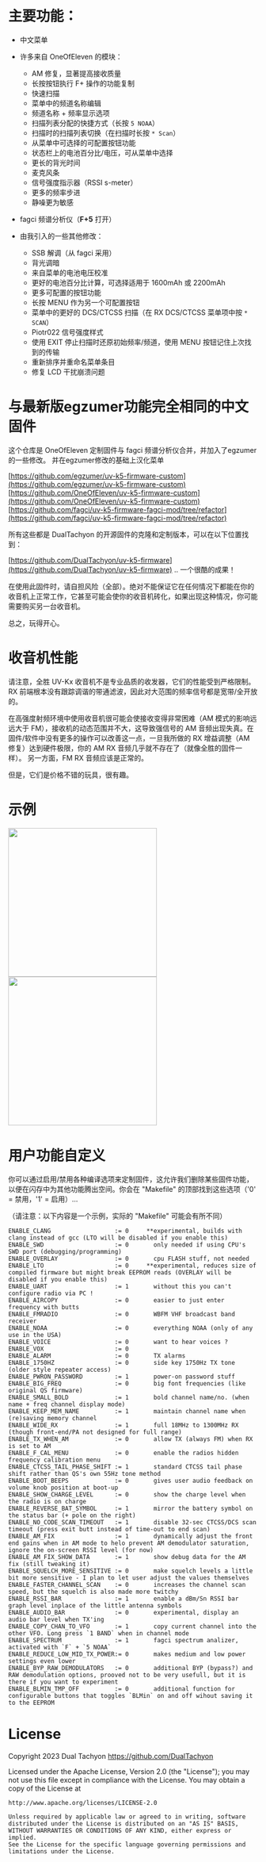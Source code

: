 # 主要功能：
* 中文菜单
* 许多来自 OneOfEleven 的模块：
   * AM 修复，显著提高接收质量
   * 长按按钮执行 F+ 操作的功能复制
   * 快速扫描
   * 菜单中的频道名称编辑
   * 频道名称 + 频率显示选项
   * 扫描列表分配的快捷方式（长按 `5 NOAA`）
   * 扫描时的扫描列表切换（在扫描时长按 `* Scan`）
   * 从菜单中可选择的可配置按钮功能
   * 状态栏上的电池百分比/电压，可从菜单中选择
   * 更长的背光时间
   * 麦克风条
   * 信号强度指示器（RSSI s-meter）
   * 更多的频率步进
   * 静噪更为敏感

* fagci 频谱分析仪（**F+5** 打开）
* 由我引入的一些其他修改：
   * SSB 解调（从 fagci 采用）
   * 背光调暗
   * 来自菜单的电池电压校准
   * 更好的电池百分比计算，可选择适用于 1600mAh 或 2200mAh
   * 更多可配置的按钮功能
   * 长按 MENU 作为另一个可配置按钮
   * 菜单中的更好的 DCS/CTCSS 扫描（在 RX DCS/CTCSS 菜单项中按 `* SCAN`）
   * Piotr022 信号强度样式
   * 使用 EXIT 停止扫描时还原初始频率/频道，使用 MENU 按钮记住上次找到的传输
   * 重新排序并重命名菜单条目
   * 修复 LCD 干扰崩溃问题




# 与最新版egzumer功能完全相同的中文固件

这个仓库是 OneOfEleven 定制固件与 fagci 频谱分析仪合并，并加入了egzumer的一些修改。
并在egzumer修改的基础上汉化菜单

[https://github.com/egzumer/uv-k5-firmware-custom](https://github.com/egzumer/uv-k5-firmware-custom)  
[https://github.com/OneOfEleven/uv-k5-firmware-custom](https://github.com/OneOfEleven/uv-k5-firmware-custom)  
[https://github.com/fagci/uv-k5-firmware-fagci-mod/tree/refactor](https://github.com/fagci/uv-k5-firmware-fagci-mod/tree/refactor)

所有这些都是 DualTachyon 的开源固件的克隆和定制版本，可以在以下位置找到：

[https://github.com/DualTachyon/uv-k5-firmware](https://github.com/DualTachyon/uv-k5-firmware) .. 一个很酷的成果！

在使用此固件时，请自担风险（全部）。绝对不能保证它在任何情况下都能在你的收音机上正常工作，它甚至可能会使你的收音机砖化，如果出现这种情况，你可能需要购买另一台收音机。

总之，玩得开心。

# 收音机性能

请注意，全胜 UV-Kx 收音机不是专业品质的收发器，它们的性能受到严格限制。RX 前端根本没有跟踪调谐的带通滤波，因此对大范围的频率信号都是宽带/全开放的。

在高强度射频环境中使用收音机很可能会使接收变得非常困难（AM 模式的影响远远大于 FM），接收机的动态范围并不大，这导致强信号的 AM 音频出现失真。在固件/软件中没有更多的操作可以改善这一点，一旦我所做的 RX 增益调整（AM 修复）达到硬件极限，你的 AM RX 音频几乎就不存在了（就像全胜的固件一样）。
另一方面，FM RX 音频应该是正常的。

但是，它们是价格不错的玩具，很有趣。

# 示例

<p float="left">
  <img src="/images/cn1" width=300 />
  <img src="/images/cn2" width=300 />
</p>


# 用户功能自定义

你可以通过启用/禁用各种编译选项来定制固件，这允许我们删除某些固件功能，以便在闪存中为其他功能腾出空间。你会在 "Makefile" 的顶部找到这些选项（'0' = 禁用，'1' = 启用）... 

（请注意：以下内容是一个示例，实际的 "Makefile" 可能会有所不同） 

```
ENABLE_CLANG                  := 0     **experimental, builds with clang instead of gcc (LTO will be disabled if you enable this)
ENABLE_SWD                    := 0       only needed if using CPU's SWD port (debugging/programming)
ENABLE_OVERLAY                := 0       cpu FLASH stuff, not needed
ENABLE_LTO                    := 0     **experimental, reduces size of compiled firmware but might break EEPROM reads (OVERLAY will be disabled if you enable this)
ENABLE_UART                   := 1       without this you can't configure radio via PC !
ENABLE_AIRCOPY                := 0       easier to just enter frequency with butts
ENABLE_FMRADIO                := 0       WBFM VHF broadcast band receiver
ENABLE_NOAA                   := 0       everything NOAA (only of any use in the USA)
ENABLE_VOICE                  := 0       want to hear voices ?
ENABLE_VOX                    := 0
ENABLE_ALARM                  := 0       TX alarms
ENABLE_1750HZ                 := 0       side key 1750Hz TX tone (older style repeater access)
ENABLE_PWRON_PASSWORD         := 1       power-on password stuff
ENABLE_BIG_FREQ               := 0       big font frequencies (like original QS firmware)
ENABLE_SMALL_BOLD             := 1       bold channel name/no. (when name + freq channel display mode)
ENABLE_KEEP_MEM_NAME          := 1       maintain channel name when (re)saving memory channel
ENABLE_WIDE_RX                := 1       full 18MHz to 1300MHz RX (though front-end/PA not designed for full range)
ENABLE_TX_WHEN_AM             := 0       allow TX (always FM) when RX is set to AM
ENABLE_F_CAL_MENU             := 0       enable the radios hidden frequency calibration menu
ENABLE_CTCSS_TAIL_PHASE_SHIFT := 1       standard CTCSS tail phase shift rather than QS's own 55Hz tone method
ENABLE_BOOT_BEEPS             := 0       gives user audio feedback on volume knob position at boot-up
ENABLE_SHOW_CHARGE_LEVEL      := 0       show the charge level when the radio is on charge
ENABLE_REVERSE_BAT_SYMBOL     := 1       mirror the battery symbol on the status bar (+ pole on the right)
ENABLE_NO_CODE_SCAN_TIMEOUT   := 1       disable 32-sec CTCSS/DCS scan timeout (press exit butt instead of time-out to end scan)
ENABLE_AM_FIX                 := 1       dynamically adjust the front end gains when in AM mode to helo prevent AM demodulator saturation, ignore the on-screen RSSI level (for now)
ENABLE_AM_FIX_SHOW_DATA       := 1       show debug data for the AM fix (still tweaking it)
ENABLE_SQUELCH_MORE_SENSITIVE := 0       make squelch levels a little bit more sensitive - I plan to let user adjust the values themselves
ENABLE_FASTER_CHANNEL_SCAN    := 0       increases the channel scan speed, but the squelch is also made more twitchy
ENABLE_RSSI_BAR               := 1       enable a dBm/Sn RSSI bar graph level inplace of the little antenna symbols
ENABLE_AUDIO_BAR              := 0       experimental, display an audio bar level when TX'ing
ENABLE_COPY_CHAN_TO_VFO       := 1       copy current channel into the other VFO. Long press `1 BAND` when in channel mode
ENABLE_SPECTRUM               := 1       fagci spectrum analizer, activated with `F` + `5 NOAA`
ENABLE_REDUCE_LOW_MID_TX_POWER:= 0       makes medium and low power settings even lower
ENABLE_BYP_RAW_DEMODULATORS   := 0       additional BYP (bypass?) and RAW demodulation options, prooved not to be very usefull, but it is there if you want to experiment
ENABLE_BLMIN_TMP_OFF          := 0       additional function for configurable buttons that toggles `BLMin` on and off wihout saving it to the EEPROM
```



# License

Copyright 2023 Dual Tachyon
https://github.com/DualTachyon

Licensed under the Apache License, Version 2.0 (the "License");
you may not use this file except in compliance with the License.
You may obtain a copy of the License at

    http://www.apache.org/licenses/LICENSE-2.0

    Unless required by applicable law or agreed to in writing, software
    distributed under the License is distributed on an "AS IS" BASIS,
    WITHOUT WARRANTIES OR CONDITIONS OF ANY KIND, either express or implied.
    See the License for the specific language governing permissions and
    limitations under the License.


